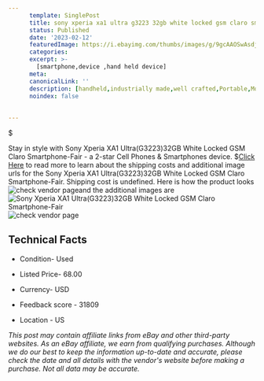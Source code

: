 ```yaml
---
      template: SinglePost
      title: sony xperia xa1 ultra g3223 32gb white locked gsm claro smartphone fair
      status: Published
      date: '2023-02-12'
      featuredImage: https://i.ebayimg.com/thumbs/images/g/9gcAAOSwAsdjqwCw/s-l225.jpg
      categories: 
      excerpt: >-
        [smartphone,device ,hand held device]
      meta:
      canonicalLink: ''
      description: [handheld,industrially made,well crafted,Portable,Mobile,Compact,Convenient,Lightweight,Maneuverable,Man-portable,Miniature,Carriable,Hand-held,Light,Holdable,Transportable,Mobile device,Pocket-sized,On-the-go,Wireless,Cordless,Compact size,Convenient size, smartphone,device ,hand held device]
      noindex: false
      
        
---
```

$

Stay in style with Sony Xperia XA1 Ultra(G3223)32GB White Locked GSM  Claro Smartphone-Fair - a 2-star Cell Phones & Smartphones device.
$[Click Here](https://www.ebay.com/itm/175550900167?hash=item28dfa627c7%3Ag%3A9gcAAOSwAsdjqwCw&mkevt=1&mkcid=1&mkrid=711-53200-19255-0&campid=%253CePNCampaignId%253E&customid=%253CreferenceId%253E&toolid=10049) to read more to learn about the shipping costs and additional image urls for the Sony Xperia XA1 Ultra(G3223)32GB White Locked GSM  Claro Smartphone-Fair. Shipping cost is undefined. Here is how the product looks ![check vendor page](https://i.ebayimg.com/thumbs/images/g/9gcAAOSwAsdjqwCw/s-l225.jpg)and the additional images are![Sony Xperia XA1 Ultra(G3223)32GB White Locked GSM  Claro Smartphone-Fair](https://i.ebayimg.com/images/g/9gcAAOSwAsdjqwCw/s-l1600.jpg)![check vendor page](https://origin-galleryplus.ebayimg.com/ws/web/175550900167_2_0_1/225x225.jpg,https://origin-galleryplus.ebayimg.com/ws/web/175550900167_3_0_1/225x225.jpg,https://origin-galleryplus.ebayimg.com/ws/web/175550900167_4_0_1/225x225.jpg,https://origin-galleryplus.ebayimg.com/ws/web/175550900167_5_0_1/225x225.jpg,https://origin-galleryplus.ebayimg.com/ws/web/175550900167_6_0_1/225x225.jpg,https://origin-galleryplus.ebayimg.com/ws/web/175550900167_7_0_1/225x225.jpg)



 ## Technical Facts 



     
      

 - Condition- Used 


      

 - Listed Price- 68.00 


      

 - Currency- USD 


      

 - Feedback score - 31809 


      

 - Location - US 


      
      

 *_This post may contain affiliate links from eBay and other third-party websites. As an eBay affiliate, we earn from qualifying purchases. Although we do our best to keep the information up-to-date and accurate, please check the date and all details with the vendor's website before making a purchase. Not all data may be accurate._*






